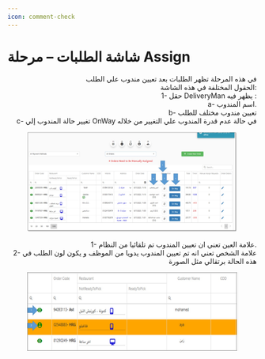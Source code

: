 ```yaml
---
icon: comment-check
---
```


# شاشة الطلبات – مرحلة Assign

<p align="right">في هذه المرحلة تظهر الطلبات بعد تعيين مندوب علي الطلب
<br>الحقول المختلفة في هذه الشاشة:
<br>1- حقل DeliveryMan يظهر فيه :
<br>a- اسم المندوب.
<br>b- تعيين مندوب مختلف للطلب
<br>c- تغيير حالة المندوب إلي OnWay في حالة عدم قدرة المندوب علي التغيير من خلاله</p>

<figure><img src="../../.gitbook/assets/OnWay.jpg" alt=""><figcaption></figcaption></figure>

<p align="right">1- علامة العين تعني ان تعيين المندوب تم تلقائيا من النظام.
<br>2- علامة الشخص تعني انه تم تعيين المندوب يدويا من الموظف و يكون لون الطلب في هذه الحالة برتقالي مثل الصورة</p>

<figure><img src="../../.gitbook/assets/OnWay 2.jpg" alt=""><figcaption></figcaption></figure>
